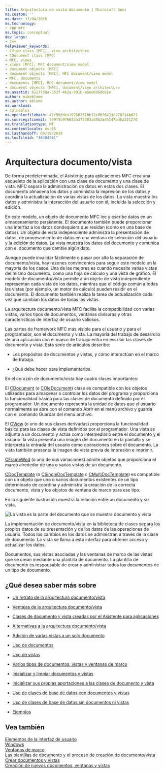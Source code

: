 ```yaml
---
title: Arquitectura de vista-documento | Microsoft Docs
ms.custom: ''
ms.date: 11/04/2016
ms.technology:
- cpp-mfc
ms.topic: conceptual
dev_langs:
- C++
helpviewer_keywords:
- CView class [MFC], view architecture
- CDocument class [MFC]
- MFC, views
- views [MFC], MFC document/view model
- document objects [MFC]
- document objects [MFC], MFC document/view model
- MFC, documents
- documents [MFC], MFC document/view model
- document objects [MFC], document/view architecture
ms.assetid: 6127768a-553f-462a-b01b-a5ee6068c81e
author: mikeblome
ms.author: mblome
ms.workload:
- cplusplus
ms.openlocfilehash: 42c56ddea19266251bb12c06f6423c278f14bd71
ms.sourcegitcommit: 799f9b976623a375203ad8b2ad5147bd6a2212f0
ms.translationtype: MT
ms.contentlocale: es-ES
ms.lasthandoff: 09/19/2018
ms.locfileid: "46404561"
---
```

# <a name="documentview-architecture"></a>Arquitectura documento/vista

De forma predeterminada, el Asistente para aplicaciones MFC crea una esqueleto de la aplicación con una clase de documento y una clase de vista. MFC separa la administración de datos en estas dos clases. El documento almacena los datos y administra la impresión de los datos y coordina la actualización de varias vistas de los datos. La vista muestra los datos y administra la interacción del usuario con él, incluida la selección y edición.

En este modelo, un objeto de documento MFC lee y escribe datos en un almacenamiento persistente. El documento también puede proporcionar una interfaz a los datos dondequiera que residan (como en una base de datos). Un objeto de vista independiente administra la presentación de datos, de procesamiento de datos en una ventana de selección del usuario y la edición de datos. La vista muestra los datos del documento y comunica con el documento que cambie algún dato.

Aunque puede invalidar fácilmente o pasar por alto la separación de documento/vista, hay razones convincentes para seguir este modelo en la mayoría de los casos. Una de las mejores es cuando necesite varias vistas del mismo documento, como una hoja de cálculo y una vista de gráfico. El modelo de documento/vista permite a un objeto de vista independiente representan cada vista de los datos, mientras que el código común a todas las vistas (por ejemplo, un motor de cálculo) pueden residir en el documento. El documento también realiza la tarea de actualización cada vez que cambian los datos de todas las vistas.

La arquitectura documento/vista MFC facilita la compatibilidad con varias vistas, varios tipos de documentos, ventanas divisoras y otras características de interfaz de usuario valiosos.

Las partes de framework MFC más visible para el usuario y para el programador, son el documento y vista. La mayoría del trabajo de desarrollo de una aplicación con el marco de trabajo entra en escribir las clases de documento y vista. Esta serie de artículos describe:

- Los propósitos de documentos y vistas, y cómo interactúan en el marco de trabajo.

- ¿Qué debe hacer para implementarlos.

En el corazón de documento/vista hay cuatro clases importantes:

El [CDocument](../mfc/reference/cdocument-class.md) (o [COleDocument](../mfc/reference/coledocument-class.md)) clase es compatible con los objetos utilizados para almacenar o controlar los datos del programa y proporciona la funcionalidad básica para las clases de documento definido por el programador. Un documento representa la unidad de datos que el usuario normalmente se abre con el comando Abrir en el menú archivo y guarda con el comando Guardar del menú archivo.

El [CView](../mfc/reference/cview-class.md) (o uno de sus clases derivadas) proporciona la funcionalidad básica para las clases de vista definidos por el programador. Una vista se adjunta a un documento y actúa como intermediario entre el documento y el usuario: la vista presenta una imagen del documento en la pantalla y se interpreta la entrada del usuario como operaciones sobre el documento. La vista también presenta la imagen de vista previa de impresión e imprimir.

[CFrameWnd](../mfc/reference/cframewnd-class.md) (o uno de sus variaciones) admite objetos que proporciona el marco alrededor de una o varias vistas de un documento.

[CDocTemplate](../mfc/reference/cdoctemplate-class.md) (o [CSingleDocTemplate](../mfc/reference/csingledoctemplate-class.md) o [CMultiDocTemplate](../mfc/reference/cmultidoctemplate-class.md)) es compatible con un objeto que uno o varios documentos existentes de un tipo determinado de coordina y administra la creación de la correcta documento, vista y los objetos de ventana de marco para ese tipo.

En la siguiente ilustración muestra la relación entre un documento y su vista.

![La vista es la parte del documento que se muestra](../mfc/media/vc379n1.gif "vc379n1") documento y vista

La implementación de documento/vista en la biblioteca de clases separa los propios datos de su presentación y de los datos de las operaciones de usuario. Todos los cambios en los datos se administran a través de la clase de documento. La vista se llama a esta interfaz para obtener acceso y actualizar los datos.

Documentos, sus vistas asociadas y las ventanas de marco de las vistas que se crean mediante una plantilla de documento. La plantilla de documento es responsable de crear y administrar todos los documentos de un tipo de documento.

## <a name="what-do-you-want-to-know-more-about"></a>¿Qué desea saber más sobre

- [Un retrato de la arquitectura documento/vista](../mfc/a-portrait-of-the-document-view-architecture.md)

- [Ventajas de la arquitectura documento/vista](../mfc/advantages-of-the-document-view-architecture.md)

- [Clases de documento y vista creadas por el Asistente para aplicaciones](../mfc/document-and-view-classes-created-by-the-mfc-application-wizard.md)

- [Alternativas a la arquitectura documento/vista](../mfc/alternatives-to-the-document-view-architecture.md)

- [Adición de varias vistas a un solo documento](../mfc/adding-multiple-views-to-a-single-document.md)

- [Uso de documentos](../mfc/using-documents.md)

- [Uso de vistas](../mfc/using-views.md)

- [Varios tipos de documentos, vistas y ventanas de marco](../mfc/multiple-document-types-views-and-frame-windows.md)

- [Inicializar y limpiar documentos y vistas](../mfc/initializing-and-cleaning-up-documents-and-views.md)

- [Inicializar sus propias aportaciones a las clases de documento y vista](../mfc/creating-new-documents-windows-and-views.md)

- [Uso de clases de base de datos con documentos y vistas](../data/mfc-using-database-classes-with-documents-and-views.md)

- [Uso de clases de base de datos sin documentos ni vistas](../data/mfc-using-database-classes-without-documents-and-views.md)

- [Ejemplos](../visual-cpp-samples.md)

## <a name="see-also"></a>Vea también

[Elementos de la interfaz de usuario](../mfc/user-interface-elements-mfc.md)<br/>
[Windows](../mfc/windows.md)<br/>
[Ventanas de marco](../mfc/frame-windows.md)<br/>
[Las plantillas de documento y el proceso de creación de documento/vista](../mfc/document-templates-and-the-document-view-creation-process.md)<br/>
[Crear documentos y vistas](../mfc/document-view-creation.md)<br/>
[Creación de nuevos documentos, ventanas y vistas](../mfc/creating-new-documents-windows-and-views.md)

